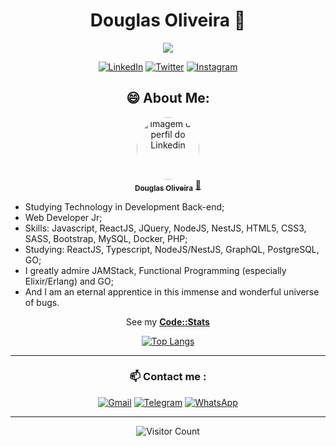 <div align="center">
<h1> Douglas Oliveira 👋 </h1>
<img src="https://i.ibb.co/ySy4jM0/Untitled.png" alt"Lord of The Rings art" />

[![LinkedIn](https://img.shields.io/badge/linkedin-%230077B5.svg?style=for-the-badge&logo=linkedin&logoColor=white)](https://www.linkedin.com/in/odouglas-oliveira/) 
[![Twitter](https://img.shields.io/badge/Twitter-%231DA1F2.svg?style=for-the-badge&logo=Twitter&logoColor=white)](https://twitter.com/odouglas_dev) 
[![Instagram](https://img.shields.io/badge/Instagram-%23E4405F.svg?style=for-the-badge&logo=Instagram&logoColor=white)](https://www.instagram.com/odouglas_dev/)
</div>


<div align="center">
    <h2> 😄 About Me:</h2>

<a href="https://www.linkedin.com/in/odouglas-oliveira/">
 <img style="border-radius: 50%;" src="https://media.licdn.com/dms/image/C4D03AQFbTKz3Eu2jaw/profile-displayphoto-shrink_800_800/0/1649274791131?e=1680134400&v=beta&t=i2WyMzkSXA2MyFmm8xVbnH-vaI1rZUFBeRVswi4DyiI" width="100px;" alt="Imagem de perfil do Linkedin"/>
 <br />
 <sub><b>Douglas Oliveira</b></sub></a> <a href="https://www.linkedin.com/in/odouglas-oliveira/" title="Linkedin">🚀</a>  <br />
</div>

<ul>
    <li>Studying Technology in Development Back-end;</li>
    <li>Web Developer Jr;
    <li>Skills: Javascript, ReactJS, JQuery, NodeJS, NestJS, HTML5, CSS3, SASS, Bootstrap, MySQL, Docker, PHP;</li>
    <li>Studying: ReactJS, Typescript, NodeJS/NestJS, GraphQL, PostgreSQL, GO;</li>
    <li>I greatly admire JAMStack, Functional Programming (especially Elixir/Erlang) and GO;</li>
    <li>And I am an eternal apprentice in this immense and wonderful universe of bugs.</li>
</ul>

<div align="center">
<p>See my <strong><a href="https://codestats.net/users/xdouglas90#signup-form" target="_blank"
            rel="noopener noreferrer">Code::Stats</a></strong></p>
</div>


<div align="center">

[![Top Langs](https://github-readme-stats.vercel.app/api/top-langs/?username=xdouglas90&layout=compact)](https://github.com/xdouglas90/github-readme-stats)

<!-- ![Customized Card](https://github-readme-stats.vercel.app/api/pin?username=anuraghazra&repo=github-readme-stats&title_color=fff&icon_color=f9f9f9&text_color=9f9f9f&bg_color=151515) -->

</div>

_____

<div align="center">
    
<h3> 📫 Contact me : </h3>
    
[![Gmail](https://img.shields.io/badge/Gmail-D14836?style=for-the-badge&logo=gmail&logoColor=white)](mailto:odouglas.dev@gmail.com) 
[![Telegram](https://img.shields.io/badge/Telegram-2CA5E0?style=for-the-badge&logo=telegram&logoColor=white)](https://t.me/odouglasdev)
[![WhatsApp](https://img.shields.io/badge/WhatsApp-25D366?style=for-the-badge&logo=whatsapp&logoColor=white)](https://api.whatsapp.com/send?phone=5551986150326)
    
</div>

_____
<div align="center">
    
![Visitor Count](https://profile-counter.glitch.me/xdouglas90/count.svg)
    
</div>
